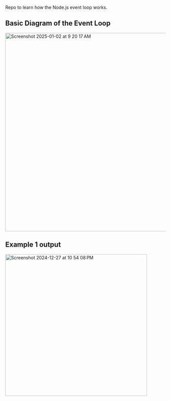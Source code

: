 Repo to learn how the Node.js event loop works.

## Basic Diagram of the Event Loop

<img width="623" alt="Screenshot 2025-01-02 at 9 20 17 AM" src="https://github.com/user-attachments/assets/cdf3bb7f-f21a-43fb-b751-e97fa9e8096b" />

## Example 1 output

<img width="445" alt="Screenshot 2024-12-27 at 10 54 08 PM" src="https://github.com/user-attachments/assets/b0fc4a4f-fb51-478d-a8fa-ecee2ca7d04d" />
